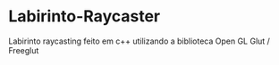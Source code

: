 # Labirinto-Raycaster

Labirinto raycasting feito em c++ utilizando a biblioteca Open GL Glut / Freeglut
